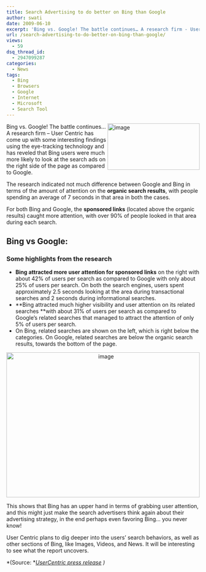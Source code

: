 ```yaml
---
title: Search Advertising to do better on Bing than Google
author: swati
date: 2009-06-10
excerpt: 'Bing vs. Google! The battle continues… A research firm - User Centric has come up with some interesting findings using the eye-tracking technology and has reveled that Bing users were much more likely to look at the search ads on the right side of the page as compared to Google.'
url: /search-advertising-to-do-better-on-bing-than-google/
views:
  - 59
dsq_thread_id:
  - 2947099287
categories:
  - News
tags:
  - Bing
  - Browsers
  - Google
  - Internet
  - Microsoft
  - Search Tool
---
```

<img class="alignright wp-image-52916" style="border: 0pt none;margin-left: 0px;margin-right: 0px" src="http://cdn.devilsworkshop.org/files/2009/06/image22.png" border="0" alt="image" width="240" height="121" align="right" /> Bing vs. Google! The battle continues… A research firm &#8211; User Centric has come up with some interesting findings using the eye-tracking technology and has reveled that Bing users were much more likely to look at the search ads on the right side of the page as compared to Google.

The research indicated not much difference between Google and Bing in terms of the amount of attention on the **organic search results**, with people spending an average of 7 seconds in that area in both the cases.

For both Bing and Google, the **sponsored links** (located above the organic results) caught more attention, with over 90% of people looked in that area during each search.

## Bing vs Google:

### Some highlights from the research

  * **Bing attracted more user attention for sponsored links** on the right with about 42% of users per search as compared to Google with only about 25% of users per search. On both the search engines, users spent approximately 2.5 seconds looking at the area during transactional searches and 2 seconds during informational searches.
  * **Bing attracted much higher visibility and user attention on its related searches **with about 31% of users per search as compared to Google&#8217;s related searches that managed to attract the attention of only 5% of users per search.
  * On Bing, related searches are shown on the left, which is right below the categories. On Google, related searches are below the organic search results, towards the bottom of the page.

<p style="text-align: center">
  <img class="aligncenter" style="border: 0pt none" src="http://cdn.devilsworkshop.org/files/2009/06/image23.png" border="0" alt="image" width="504" height="378" />
</p>

This shows that Bing has an upper hand in terms of grabbing user attention, and this might just make the search advertisers think again about their advertising strategy, in the end perhaps even favoring Bing… you never know!

User Centric plans to dig deeper into the users&#8217; search behaviors, as well as other sections of Bing, like Images, Videos, and News. It will be interesting to see what the report uncovers.

*(Source: *<a href="http://www.usercentric.com/about/news_item.php?m_id=4&s_id=4&id=227" onclick="_gaq.push(['_trackEvent', 'outbound-article', 'http://www.usercentric.com/about/news_item.php?m_id=4&s_id=4&id=227', 'UserCentric press release']);" ><em>UserCentric press release</em></a> *)*
